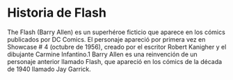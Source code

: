 # Historia de Flash

The Flash (Barry Allen) es un superhéroe ficticio que aparece en los cómics publicados por DC Comics. El personaje apareció por primera vez en Showcase # 4 (octubre de 1956), creado por el escritor Robert Kanigher y el dibujante Carmine Infantino.1​ Barry Allen es una reinvención de un personaje anterior llamado Flash, que apareció en los cómics de la década de 1940 llamado Jay Garrick.
